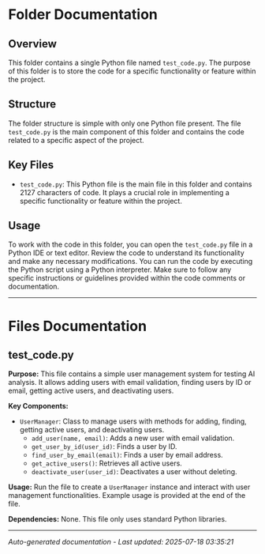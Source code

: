 # Folder Documentation

## Overview
This folder contains a single Python file named `test_code.py`. The purpose of this folder is to store the code for a specific functionality or feature within the project.

## Structure
The folder structure is simple with only one Python file present. The file `test_code.py` is the main component of this folder and contains the code related to a specific aspect of the project.

## Key Files
- `test_code.py`: This Python file is the main file in this folder and contains 2127 characters of code. It plays a crucial role in implementing a specific functionality or feature within the project.

## Usage
To work with the code in this folder, you can open the `test_code.py` file in a Python IDE or text editor. Review the code to understand its functionality and make any necessary modifications. You can run the code by executing the Python script using a Python interpreter. Make sure to follow any specific instructions or guidelines provided within the code comments or documentation.

---

# Files Documentation

## test_code.py

**Purpose:** This file contains a simple user management system for testing AI analysis. It allows adding users with email validation, finding users by ID or email, getting active users, and deactivating users.

**Key Components:**
- `UserManager`: Class to manage users with methods for adding, finding, getting active users, and deactivating users.
  - `add_user(name, email)`: Adds a new user with email validation.
  - `get_user_by_id(user_id)`: Finds a user by ID.
  - `find_user_by_email(email)`: Finds a user by email address.
  - `get_active_users()`: Retrieves all active users.
  - `deactivate_user(user_id)`: Deactivates a user without deleting.

**Usage:** Run the file to create a `UserManager` instance and interact with user management functionalities. Example usage is provided at the end of the file.

**Dependencies:** None. This file only uses standard Python libraries.

---
*Auto-generated documentation - Last updated: 2025-07-18 03:35:21*
